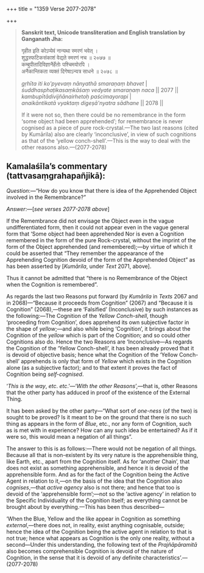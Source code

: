 +++
title = "1359 Verse 2077-2078"

+++
> **Sanskrit text, Unicode transliteration and English translation by Ganganath Jha:** 
>
> गृहीत इति कोऽप्येवं नान्यथा स्मरणं भवेत् ।  
> शुद्धस्फटिकसंकाशं वेद्यते स्मरणं नच ॥ २०७७ ॥  
> कम्बुपीतादिविज्ञानैर्हेतोः पश्चिमयोरपि ।  
> अनैकान्तिकता व्यक्तं दिगेषाऽन्यत्र साधने ॥ २०७८ ॥ 
>
> *gṛhīta iti ko'pyevaṃ nānyathā smaraṇaṃ bhavet* \|  
> *śuddhasphaṭikasaṃkāśaṃ vedyate smaraṇaṃ naca* \|\| 2077 \|\|  
> *kambupītādivijñānairhetoḥ paścimayorapi* \|  
> *anaikāntikatā vyaktaṃ digeṣā'nyatra sādhane* \|\| 2078 \|\| 
>
> If it were not so, then there could be no remembrance in the form ‘some object had been apprehended’; for remembrance is never cognised as a piece of pure rock-crystal.—The two last reasons (cited by Kumārila) also are clearly ‘inconclusive’, in view of such cognitions as that of the ‘yellow conch-shell’.—This is the way to deal with the other reasons also.—(2077-2078)



## Kamalaśīla’s commentary (tattvasaṃgrahapañjikā):

*Question*:—“How do you know that there is idea of the Apprehended Object involved in the Remembrance?”

*Answer*:—[*see verses 2077-2078 above*]

If the Remembrance did not envisage the Object even in the vague undifferentiated form, then it could not appear even in the vague general form that ‘Some object had been apprehended Nor is even a Cognition remembered in the form of the pure Rock-crystal, without the imprint of the form of the Object apprehended (and remembered);—by virtue of which it could be asserted that “They remember the appearance of the Apprehending Cognition devoid of the form of the Apprehended Object” as has been asserted by [*Kumārila*, under *Text* 2071, above].

Thus it cannot be admitted that “there is no Remembrance of the Object when the Cognition is remembered”.

As regards the last two Reasons put forward (by *Kumārila* in *Texts* 2067 and in 2068)—“Because it proceeds from Cognition” (2067) and “Because it is Cognition” (2068),—these are ‘Falsified’ (Inconclusive) by such instances as the following:—The Cognition of the *Yellow Conch-shell*, though ‘proceeding from Cognition’, does apprehend its own subjective factor in the shape of *yellow*;—and also while being ‘Cognition’, it brings about the Cognition of the *yellow* which is part of the Cognition; and so could other Cognitions also do. Hence the two Reasons are ‘Inconclusive—As regards the Cognition of the ‘Yellow Conch-shell’, it has been already proved that it is devoid of objective basis; hence what the Cognition of the ‘Yellow Conch-shell’ apprehends is only that form of *Yellow* which exists in the Cognition alone (as a subjective factor); and to that extent it proves the fact of Cognition being *self-cognised*.

‘*This is the way*, *etc*. *etc*.’—‘*With the other Reasons*’,—that is, other Reasons that the other party has adduced in proof of the existence of the External Thing.

It has been asked by the other party—“What sort of *one-ness* (of the two) is sought to be proved? Is it meant to be on the ground that there is no such thing as appears in the form of *Blue*, etc., nor any form of Cognition, such as is met with in experience? How can any such idea be entertained? As if it were so, this would mean a negation of all things”.

The answer to this is as follows:—There would not be negation of all things. Because all that is non-existent by its very nature is the apprehensible thing, like Earth, etc., apart from the Cognition itself. As for ‘another Chain’, that does not exist as something apprehensible, and hence it is devoid of the apprehensible form. And as for the fact of the Cognition being the Active Agent in relation to it,—on the basis of the idea that the Cognition also *cognises*,—that *active agency* also is not there; and hence that too is devoid of the ‘apprehensible form’;—not so the ‘active agency’ in relation to the Specific Individuality of the Cognition itself; as everything cannot be brought about by everything.—This has been thus described—

‘When the Blue, Yellow and the like appear in Cognition as something *external*,—there does not, in reality, exist anything cognisable, outside; hence the idea of the Cognition being the active agent in relation to that is not true; hence what appears as Cognition is the only one reality, without a second—Under this understanding, the following text of the *Prajñāpāramitā* also becomes comprehensible Cognition is devoid of the nature of Cognition, in the sense that it is devoid of any definite characteristics’.—(2077-2078)


